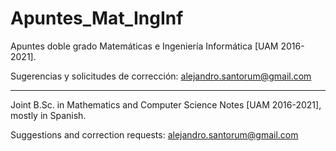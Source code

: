 # Apuntes_Mat_IngInf

Apuntes doble grado Matemáticas e Ingeniería Informática [UAM 2016-2021].

Sugerencias y solicitudes de corrección: alejandro.santorum@gmail.com

----------------------------------------------------------------------------------

Joint B.Sc. in Mathematics and Computer Science Notes [UAM 2016-2021], mostly in Spanish.

Suggestions and correction requests: alejandro.santorum@gmail.com
